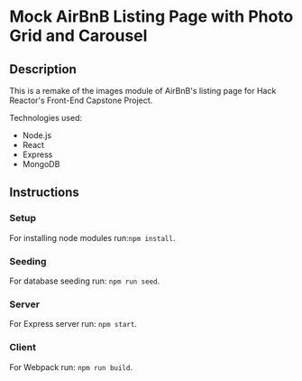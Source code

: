 # Mock AirBnB Listing Page with Photo Grid and Carousel

## Description
This is a remake of the images module of AirBnB's listing page for Hack Reactor's Front-End Capstone Project.

Technologies used:
* Node.js
* React
* Express
* MongoDB

## Instructions

### Setup
For installing node modules run:`npm install`.

### Seeding
For database seeding run: `npm run seed`.

### Server
For Express server run: `npm start`.

### Client
For Webpack run: `npm run build`.
